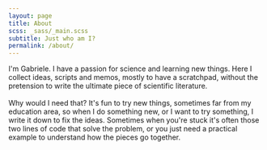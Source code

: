 ```yaml
---
layout: page
title: About
scss: _sass/_main.scss
subtitle: Just who am I?
permalink: /about/
---
```


I'm Gabriele. I have a passion for science and learning new things. Here I collect ideas, scripts and memos, mostly to have a scratchpad, without the pretension to write the ultimate piece of scientific literature.
<br><br>
 Why would I need that? It's fun to try new things, sometimes far from my education area, so when I do something new, or I want to try something, I write it down to fix the ideas.  Sometimes when you're stuck it's often those two lines of code that solve the problem, or you just need a practical example to understand how the pieces go together. 


 
